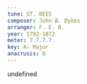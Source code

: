 ```yaml
---
tune: ST. BEES
composer: John B. Dykes
arranger: F. E. B.
year: 1792-1872
meter: 7.7.7.7.
key: A♭ Major
anacrusis: 0
---
```

undefined